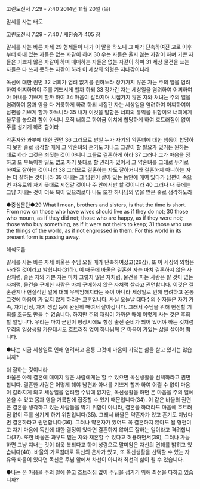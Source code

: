 고린도전서 7:29 - 7:40 
2014년 11월 20일 (목)

말세를 사는 태도



고린도전서 7:29 - 7:40 / 새찬송가 405 장


말세를 사는 바른 자세 
29 형제들아 내가 이 말을 하노니 그 때가 단축하여진 고로 이후부터 아내 있는 자들은 없는 자같이 하며 30 우는 자들은 울지 않는 자같이 하며 기쁜 자들은 기쁘지 않은 자같이 하며 매매하는 자들은 없는 자같이 하며 31 세상 물건을 쓰는 자들은 다 쓰지 못하는 자같이 하라 이 세상의 외형은 지나감이니라 

독신에 대한 권면
32 너희가 염려 없기를 원하노라 장가가지 않은 자는 주의 일을 염려하여 어찌하여야 주를 기쁘시게 할까 하되 33 장가간 자는 세상일을 염려하여 어찌하여야 아내를 기쁘게 할까 하여 34 마음이 갈라지며 시집가지 않은 자와 처녀는 주의 일을 염려하여 몸과 영을 다 거룩하게 하려 하되 시집간 자는 세상일을 염려하여 어찌하여야 남편을 기쁘게 할까 하느니라 35 내가 이것을 말함은 너희의 유익을 위함이요 너희에게 올무를 놓으려 함이 아니니 오직 너희로 하여금 이치에 합당하게 하여 흐트러짐이 없이 주를 섬기게 하려 함이라 

약혼자와 과부에 대한 권면
36 그러므로 만일 누가 자기의 약혼녀에 대한 행동이 합당하지 못한 줄로 생각할 때에 그 약혼녀의 혼기도 지나고 그같이 할 필요가 있거든 원하는 대로 하라 그것은 죄짓는 것이 아니니 그들로 결혼하게 하라 37 그러나 그가 마음을 정하고 또 부득이한 일도 없고 자기 뜻대로 할 권리가 있어서 그 약혼녀를 그대로 두기로 하여도 잘하는 것이니라 38 그러므로 결혼하는 자도 잘하거니와 결혼하지 아니하는 자는 더 잘하는 것이니라 39 아내는 그 남편이 살아 있는 동안에 매여 있다가 남편이 죽으면 자유로워 자기 뜻대로 시집갈 것이나 주 안에서만 할 것이니라 40 그러나 내 뜻에는 그냥 지내는 것이 더욱 복이 있으리로다 나도 또한 하나님의 영을 받은 줄로 생각하노라

●중심문단●29 What I mean, brothers and sisters, is that the time is short. From now on those who have wives should live as if they do not; 30 those who mourn, as if they did not; those who are happy, as if they were not; those who buy something, as if it were not theirs to keep; 31 those who use the things of the world, as if not engrossed in them. For this world in its present form is passing away.

해석도움





말세를 사는 바른 자세 
바울은 주님 오실 때가 단축하여졌고(29상), 또 이 세상의 외형은 사라질 것이라고 밝힙니다(31하). 이 때문에 바울은 결혼한 자는 마치 결혼하지 않은 사람처럼, 슬픈 자와 기쁜 자는 마치 그렇지 않은 자처럼, 물건을 파는 사람은 팔 것이 없는 자처럼, 물건을 구매한 사람은 마치 구매하지 않은 자처럼 살라고 권면합니다. 이것은 결혼관계나 현실적인 일에 대해 무책임해지라는 뜻이 아니라 세상일로 인해 염려하고 온통 그것에 마음이 가 있지 않게 하라는 교훈입니다. 사실 오늘날 대다수의 신자들은 자기 가족, 자기감정, 자기 생업 등에 완전히 매여서 살아갑니다. 그래서 주님을 위해 헌신할 기회를 조금도 만들 수 없습니다. 하지만 주의 재림이 가까운 때에 이렇게 사는 것은 후회할 일입니다. 우리는 마치 군인이 평상시에도 항상 출전 준비가 되어 있어야 하는 것처럼 우리의 일상생활 가운데서도 흐트러짐 없이 하나님께 온 마음이 가있는 삶을 살아야 합니다.        

●나는 지금 세상일로 인해 염려하고 온통 그것에 마음이 가있는 삶을 살고 있지는 않습니까?

더 잘하는 것이니라  
바울은 아직 결혼에 매이지 않은 사람에게는 할 수 있으면 독신생활을 선택하라고 권면합니다. 결혼한 사람은 어떻게 해야 남편과 아내를 기쁘게 할까 하여 어쩔 수 없이 마음이 갈라지게 되고 세상일을 염려할 수밖에 없지만, 독신생활을 하면 온 마음을 주의 일에 쏟을 수 있고 몸과 영을 거룩함에 집중할 수 있기 때문입니다(34). 이 같은 바울의 권면은 결혼을 생각하고 있는 사람들을 막기 위함이 아니라, 결혼을 하더라도 마음에 흐트러짐 없이 주를 섬기게 하기 위함입니다(35). 그래서 바울은 약혼자가 있고 혼기도 지났다면 결혼하라고 권면합니다(36). 그러나 약혼자가 있어도 꼭 결혼하지 않아도 될 형편이고 자기 마음에 독신에 대한 결정이 있다면 결혼하지 않아도 잘하는 일이라고 격려합니다(37). 또한 바울은 과부도 믿는 자와 재혼할 수 있다고 허용하면서(39), 그러나 가능하면 그냥 지내는 것이 더욱 복되다고 하며 성령으로 말미암은 자신의 견해를 밝히고 있습니다(40). 바울의 가르침대로 독신의 은사가 있고, 또 독신생활을 선택할 수 있는 자유와 마음이 있다면 독신은 주님 앞에서 차선이 아니라 최선의 삶이 될 수 있습니다.   

●나는 온 마음을 주의 일에 쏟고 흐트러짐 없이 주님을 섬기기 위해 최선을 다하고 있습니까?
